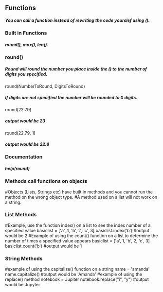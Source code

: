 ## Functions 
##### You can call a function instead of rewriting the code yourslef using (). 

### Built in Functions  
##### round(), max(), len(). 

### round()
##### Round will round the number you place inside the () to the number of digits you specified. 
round(NumberToRound, DigitsToRound) 
##### If digits are not specified the number will be rounded to 0 digits. 
round(22.79) 
##### output would be 23 
round(22.79, 1) 
##### output would be 22.8 

### Documentation 
##### help(round) 

### Methods call functions on objects 
#Objects (Lists, Strings etc) have built in methods and you cannot run the method on the wrong object type. 
#A method used on a list will not work on a string.

### List Methods
#Example, use the function index() on a list to see the index number of a specified value
basiclist = ['a', 1, 'b', 2, 'c', 3] 
basiclist.index('b')
#output would be 2 
#Example of using the count() function on a list to determine the number of times a specified value appears
basiclist = ['a', 1, 'b', 2, 'c', 3] 
basiclist.count('b')
#output would be 1 

### String Methods
#example of using the capitalize() function on a string 
name = 'amanda'
name.capitalize()
#output would be 'Amanda' 
#example of using the replace() method
notebook = Jupiter
notebook.replace("i", "y")
#output would be Jupyter

